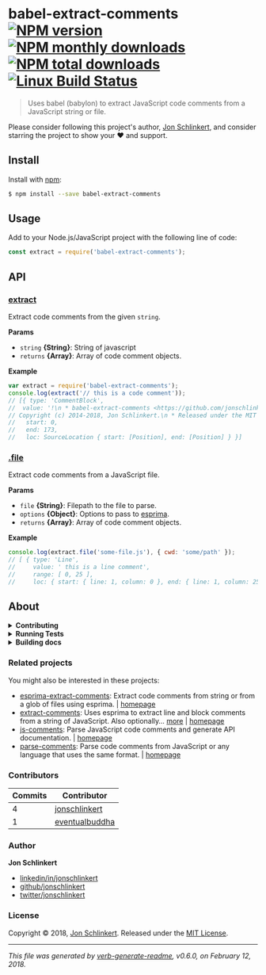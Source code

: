 # babel-extract-comments [![NPM version](https://img.shields.io/npm/v/babel-extract-comments.svg?style=flat)](https://www.npmjs.com/package/babel-extract-comments) [![NPM monthly downloads](https://img.shields.io/npm/dm/babel-extract-comments.svg?style=flat)](https://npmjs.org/package/babel-extract-comments) [![NPM total downloads](https://img.shields.io/npm/dt/babel-extract-comments.svg?style=flat)](https://npmjs.org/package/babel-extract-comments) [![Linux Build Status](https://img.shields.io/travis/jonschlinkert/babel-extract-comments.svg?style=flat&label=Travis)](https://travis-ci.org/jonschlinkert/babel-extract-comments)

> Uses babel (babylon) to extract JavaScript code comments from a JavaScript string or file.

Please consider following this project's author, [Jon Schlinkert](https://github.com/jonschlinkert), and consider starring the project to show your :heart: and support.

## Install

Install with [npm](https://www.npmjs.com/):

```sh
$ npm install --save babel-extract-comments
```

## Usage

Add to your Node.js/JavaScript project with the following line of code:

```js
const extract = require('babel-extract-comments');
```

## API

### [extract](index.js#L32)

Extract code comments from the given `string`.

**Params**

* `string` **{String}**: String of javascript
* `returns` **{Array}**: Array of code comment objects.

**Example**

```js
var extract = require('babel-extract-comments');
console.log(extract('// this is a code comment'));
// [{ type: 'CommentBlock',
//  value: '!\n * babel-extract-comments <https://github.com/jonschlinkert/babel-extract-comments>\n *\n *
// Copyright (c) 2014-2018, Jon Schlinkert.\n * Released under the MIT License.\n ',
//   start: 0,
//   end: 173,
//   loc: SourceLocation { start: [Position], end: [Position] } }]
```

### [.file](index.js#L53)

Extract code comments from a JavaScript file.

**Params**

* `file` **{String}**: Filepath to the file to parse.
* `options` **{Object}**: Options to pass to [esprima](http://esprima.org).
* `returns` **{Array}**: Array of code comment objects.

**Example**

```js
console.log(extract.file('some-file.js'), { cwd: 'some/path' });
// [ { type: 'Line',
//     value: ' this is a line comment',
//     range: [ 0, 25 ],
//     loc: { start: { line: 1, column: 0 }, end: { line: 1, column: 25 } } } ]
```

## About

<details>
<summary><strong>Contributing</strong></summary>

Pull requests and stars are always welcome. For bugs and feature requests, [please create an issue](../../issues/new).

</details>

<details>
<summary><strong>Running Tests</strong></summary>

Running and reviewing unit tests is a great way to get familiarized with a library and its API. You can install dependencies and run tests with the following command:

```sh
$ npm install && npm test
```

</details>

<details>
<summary><strong>Building docs</strong></summary>

_(This project's readme.md is generated by [verb](https://github.com/verbose/verb-generate-readme), please don't edit the readme directly. Any changes to the readme must be made in the [.verb.md](.verb.md) readme template.)_

To generate the readme, run the following command:

```sh
$ npm install -g verbose/verb#dev verb-generate-readme && verb
```

</details>

### Related projects

You might also be interested in these projects:

* [esprima-extract-comments](https://www.npmjs.com/package/esprima-extract-comments): Extract code comments from string or from a glob of files using esprima. | [homepage](https://github.com/jonschlinkert/esprima-extract-comments "Extract code comments from string or from a glob of files using esprima.")
* [extract-comments](https://www.npmjs.com/package/extract-comments): Uses esprima to extract line and block comments from a string of JavaScript. Also optionally… [more](https://github.com/jonschlinkert/extract-comments) | [homepage](https://github.com/jonschlinkert/extract-comments "Uses esprima to extract line and block comments from a string of JavaScript. Also optionally parses code context (the next line of code after a comment).")
* [js-comments](https://www.npmjs.com/package/js-comments): Parse JavaScript code comments and generate API documentation. | [homepage](https://github.com/jonschlinkert/js-comments "Parse JavaScript code comments and generate API documentation.")
* [parse-comments](https://www.npmjs.com/package/parse-comments): Parse code comments from JavaScript or any language that uses the same format. | [homepage](https://github.com/jonschlinkert/parse-comments "Parse code comments from JavaScript or any language that uses the same format.")

### Contributors

| **Commits** | **Contributor** | 
| --- | --- |
| 4 | [jonschlinkert](https://github.com/jonschlinkert) |
| 1 | [eventualbuddha](https://github.com/eventualbuddha) |

### Author

**Jon Schlinkert**

* [linkedin/in/jonschlinkert](https://linkedin.com/in/jonschlinkert)
* [github/jonschlinkert](https://github.com/jonschlinkert)
* [twitter/jonschlinkert](https://twitter.com/jonschlinkert)

### License

Copyright © 2018, [Jon Schlinkert](https://github.com/jonschlinkert).
Released under the [MIT License](LICENSE).

***

_This file was generated by [verb-generate-readme](https://github.com/verbose/verb-generate-readme), v0.6.0, on February 12, 2018._